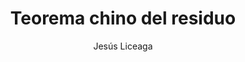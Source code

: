 ---
title: "Teorema chino del residuo"
year: 2021
thumbnail: "assets/img/Logo-ommgto.png"
topic: "Teoría de Números"
file: "assets/pdf/Teorema-chino-del-residuo.pdf"
author: "Jesús Liceaga"
level: "Intermedio"
alttext: "Sistemas congruentes de congruencias."
---